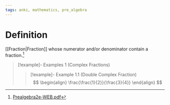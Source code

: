 ```yaml
---
tags: anki, mathematics, pre_algebra
---
```


# Definition

[[Fraction|Fraction]] whose numerator and/or denominator contain a fraction.[^1]

> [!example]- Examples 1 (Complex Fractions)
> > [!example]- Example 1.1 (Double Complex Fraction)
> > $$
> > \begin{align}
> > \frac{\frac{1}{2}}{\frac{3}{4}}
> > \end{align}
> > $$

[^1]: [Prealgebra2e-WEB.pdf](zotero://open-pdf/library/items/W4QW2QZI?page=328)
